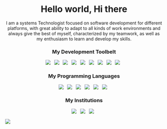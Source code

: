 <!DOCTYPE html>
<html lang="en">

<head>
    <meta charset="UTF-8">
    <meta http-equiv="X-UA-Compatible" content="IE=edge">
    <meta name="viewport" content="width=device-width, initial-scale=1.0">
</head>

<body>
        <h1 align='center'>Hello world, Hi there</h1>
    <p align='center'>I am a systems Technologist focused on software development for different platforms, with great
        ability to adapt to all kinds of work environments and always give the best of myself, characterized by my
        teamwork, as well as my enthusiasm to learn and develop my skills.</p>
    <h3 align='center'>My Development Toolbelt</h3>
    <p align='center'>
        <img
            src="https://img.shields.io/badge/git%20-%23F05133.svg?&style=for-the-badge&logo=git&logoColor=white" />&nbsp;&nbsp;
        <img
            src="https://img.shields.io/badge/github%20-%23000.svg?&style=for-the-badge&logo=github&logoColor=white" />&nbsp;&nbsp;
        <img
            src="https://img.shields.io/static/v1?style=for-the-badge&message=XAMPP&color=FB7A24&logo=XAMPP&logoColor=FFFFFF&label" />&nbsp;&nbsp;
        <img
            src="https://img.shields.io/badge/mysql%20-%23016B93.svg?&style=for-the-badge&logo=mysql&logoColor=white" />&nbsp;&nbsp;
        <img
            src="https://img.shields.io/static/v1?style=for-the-badge&message=MAMP&color=02749C&logo=MAMP&logoColor=FFFFFF&label" />&nbsp;&nbsp;
        <img
            src="https://img.shields.io/static/v1?style=for-the-badge&message=Unity&color=222222&logo=Unity&logoColor=FFFFFF&label" />&nbsp;&nbsp;
        <img
            src="https://img.shields.io/static/v1?style=for-the-badge&message=Microsoft+Azure&color=0078D4&logo=Microsoft+Azure&logoColor=FFFFFF&label" />&nbsp;&nbsp;
        <img
            src="https://img.shields.io/static/v1?style=for-the-badge&message=Laravel&color=FF2D20&logo=Laravel&logoColor=FFFFFF&label" />&nbsp;&nbsp;
        <img
            src="https://img.shields.io/static/v1?style=for-the-badge&message=Bootstrap&color=7952B3&logo=Bootstrap&logoColor=FFFFFF&label" />&nbsp;&nbsp;
    </p>
    <h3 align='center'>My Programming Languages</h3>
    <p align='center'>
        <img
            src="https://img.shields.io/badge/html5%20-%23e34f26.svg?&style=for-the-badge&logo=html5&logoColor=white" />&nbsp;&nbsp;
        <img
            src="https://img.shields.io/badge/css3%20-%231572B6.svg?&style=for-the-badge&logo=css3&logoColor=white" />&nbsp;&nbsp;
        <img
            src="https://img.shields.io/badge/javascript%20-%23F7DF1E.svg?&style=for-the-badge&logo=javascript&logoColor=white" />&nbsp;&nbsp;
        <img
            src="https://img.shields.io/static/v1?style=for-the-badge&message=Python&color=3776AB&logo=Python&logoColor=FFFFFF&label" />&nbsp;&nbsp;
        <img
            src="https://img.shields.io/static/v1?style=for-the-badge&message=PHP&color=777BB4&logo=PHP&logoColor=FFFFFF&label" />&nbsp;&nbsp;
        <img
            src="https://img.shields.io/static/v1?style=for-the-badge&message=C+Sharp&color=239120&logo=C+Sharp&logoColor=FFFFFF&label" />&nbsp;&nbsp;
    </p>
    <h3 align='center'>My Institutions</h3>
    <p align='center'>
        <img
            src="https://img.shields.io/static/v1?style=for-the-badge&message=Udemy&color=A435F0&logo=Udemy&logoColor=FFFFFF&label" />&nbsp;&nbsp;
        <img
            src="https://img.shields.io/static/v1?style=for-the-badge&message=Platzi&color=222222&logo=Platzi&logoColor=98CA3F&label" />&nbsp;&nbsp;
        <img
            src="https://img.shields.io/static/v1?style=for-the-badge&message=YouTube&color=FF0000&logo=YouTube&logoColor=FFFFFF&label" />&nbsp;&nbsp;
    </p>
    <a href="https://es.wikipedia.org/wiki/HTML5" target="_blank" rel="noopener noreferrer"><img
            src="https://img.shields.io/badge/html5%20-%23e34f26.svg?&style=for-the-badge&logo=html5&logoColor=white" /></a>&nbsp;&nbsp;
</body>
</html>
